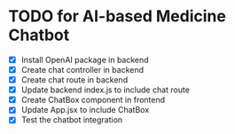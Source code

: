 # TODO for AI-based Medicine Chatbot

- [x] Install OpenAI package in backend
- [x] Create chat controller in backend
- [x] Create chat route in backend
- [x] Update backend index.js to include chat route
- [x] Create ChatBox component in frontend
- [x] Update App.jsx to include ChatBox
- [x] Test the chatbot integration
